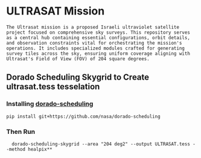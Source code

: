 
# ULTRASAT Mission
```
The Ultrasat mission is a proposed Israeli ultraviolet satellite project focused on comprehensive sky surveys. This repository serves as a central hub containing essential configurations, orbit details, and observation constraints vital for orchestrating the mission's operations. It includes specialized modules crafted for generating survey tiles across the sky, ensuring uniform coverage aligning with Ultrasat's Field of View (FOV) of 204 square degrees.
```
## Dorado Scheduling Skygrid  to Create **ultrasat.tess** tesselation

### Installing **[dorado-scheduling]**

```
pip install git+https://github.com/nasa/dorado-scheduling
```

### Then Run

```
  dorado-scheduling-skygrid --area "204 deg2" --output ULTRASAT.tess --method healpix**
```














[dorado-scheduling]: https://github.com/nasa/dorado-scheduling.git

